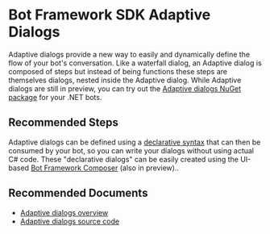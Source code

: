 <properties
	pageTitle="Adaptive Dialogs"
	description="Adaptive Dialogs"
	service="Microsoft.BotService"
	resource="botServices"
	authors="meetshamir"
	ms.author="v-kydela,jaws,hailiu,saziz"
	displayOrder="206"
	selfHelpType="resource"
	supportTopicIds="32688617"
	resourceTags=""
	productPesIds="16152"
	cloudEnvironments="public,BlackForest,Fairfax,Mooncake"
	articleId="2B99D869-59FB-4A0F-9B72-76F3C2E6265F"
	ownershipId="Compute_BotService"
/>

# Bot Framework SDK Adaptive Dialogs

Adaptive dialogs provide a new way to easily and dynamically define the flow of your bot's conversation. Like a waterfall dialog, an Adaptive dialog is composed of steps but instead of being functions these steps are themselves dialogs, nested inside the Adaptive dialog. While Adaptive dialogs are still in preview, you can try out the [Adaptive dialogs NuGet package](https://www.nuget.org/packages/Microsoft.Bot.Builder.Dialogs.Adaptive) for your .NET bots.

## **Recommended Steps**

Adaptive dialogs can be defined using a [declarative syntax](https://github.com/microsoft/BotBuilder-Samples/tree/master/experimental/adaptive-dialog/declarative) that can then be consumed by your bot, so you can write your dialogs without using actual C# code. These "declarative dialogs" can be easily created using the UI-based [Bot Framework Composer](https://github.com/microsoft/BotFramework-Composer) (also in preview).. 

## **Recommended Documents**

- [Adaptive dialogs overview](https://github.com/microsoft/BotBuilder-Samples/tree/master/experimental/adaptive-dialog)
- [Adaptive dialogs source code](https://github.com/microsoft/botbuilder-dotnet/tree/master/libraries/Microsoft.Bot.Builder.Dialogs.Adaptive)
